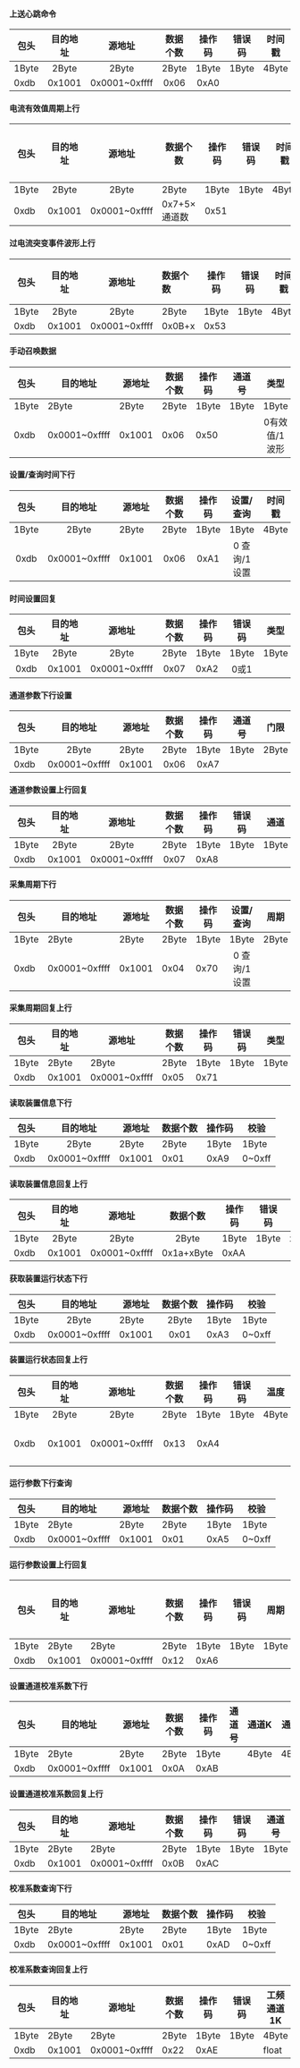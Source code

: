#### 上送心跳命令

| 包头  | 目的地址 |    源地址     | 数据个数 | 操作码 | 错误码 | 时间戳 | 校验   |
| ----- | :------: | :-----------: | :------: | :----: | ------ | ------ | ------ |
| 1Byte |  2Byte   |     2Byte     |  2Byte   | 1Byte  | 1Byte  | 4Byte  | 1Byte  |
| 0xdb  |  0x1001  | 0x0001~0xffff |   0x06   |  0xA0  |        |        | 0~0xff |



#### 电流有效值周期上行

| 包头  | 目的地址 |    源地址     | 数据个数     | 操作码 | 错误码 | 时间戳 | 通道数 | 通道号 | 通道1高频电流值 | 通道号 | 通道2高频电流值 | 校验   |
| ----- | :------: | :-----------: | ------------ | ------ | ------ | ------ | ------ | ------ | --------------- | ------ | :-------------: | ------ |
| 1Byte |  2Byte   |     2Byte     | 2Byte        | 1Byte  | 1Byte  | 4Byte  | 1Byte  | 1Byte  | 4Byte           | 1Byte  |      4Byte      | 1Byte  |
| 0xdb  |  0x1001  | 0x0001~0xffff | 0x7+5×通道数 | 0x51   |        |        |        |        |                 |        |       u32       | 0~0xff |



#### 过电流突变事件波形上行

| 包头  | 目的地址 |    源地址     | 数据个数 | 操作码 | 错误码 | 时间戳 | 通道  | 分包数 | 当前包号 | 工频电流波形 | 校验   |
| ----- | :------: | :-----------: | :------- | ------ | ------ | ------ | ----- | ------ | -------- | ------------ | ------ |
| 1Byte |  2Byte   |     2Byte     | 2Byte    | 1Byte  | 1Byte  | 4Byte  | 1Byte | 2Byte  | 2Byte    | xByte        | 1Byte  |
| 0xdb  |  0x1001  | 0x0001~0xffff | 0x0B+x   | 0x53   |        |        |       |        |          |              | 0~0xff |



#### 手动召唤数据

| 包头  | 目的地址      | 源地址 | 数据个数 | 操作码 | 通道号 |     类型      | 时间戳 | 校验   |
| ----- | ------------- | ------ | -------- | ------ | :----: | :-----------: | :----: | ------ |
| 1Byte | 2Byte         | 2Byte  | 2Byte    | 1Byte  | 1Byte  |     1Byte     | 4Byte  | 1Byte  |
| 0xdb  | 0x0001~0xffff | 0x1001 | 0x06     | 0x50   |        | 0有效值/1波形 |        | 0~0xff |



#### 设置/查询时间下行

| 包头 | 目的地址 | 源地址 | 数据个数 | 操作码 | 设置/查询 | 时间戳 | 校验 |
| :-: | :-----: | ------ | :----: | :----:  | :----: | :----: | :----: |
| 1Byte | 2Byte | 2Byte | 2Byte | 1Byte | 1Byte | 4Byte | 1Byte |
| 0xdb | 0x0001~0xffff | 0x1001| 0x06 | 0xA1 | 0 查询/1 设置 |   |  0~0xff|



#### 时间设置回复

| 包头  | 目的地址 |    源地址     | 数据个数 | 操作码 | 错误码 | 类型  | 时间戳 | 校验   |
| :---: | :------: | :-----------: | :------: | ------ | :----: | :---: | :----: | ------ |
| 1Byte |  2Byte   |     2Byte     |  2Byte   | 1Byte  | 1Byte  | 1Byte | 4Byte  | 1Byte  |
| 0xdb  |  0x1001  | 0x0001~0xffff |   0x07   | 0xA2   |  0或1  |       |        | 0~0xff |



#### 通道参数下行设置

| 包头  |   目的地址    | 源地址 | 数据个数 | 操作码 | 通道号 | 门限  | 变化率 | 校验   |
| ----- | :-----------: | ------ | :------: | :----: | ------ | ----- | ------ | ------ |
| 1Byte |     2Byte     | 2Byte  |  2Byte   | 1Byte  | 1Byte  | 2Byte | 2Byte  | 1Byte  |
| 0xdb  | 0x0001~0xffff | 0x1001 |   0x06   |  0xA7  |        |       |        | 0~0xff |



#### 通道参数设置上行回复

| 包头  | 目的地址 |    源地址     | 数据个数 | 操作码 | 错误码 | 通道  | 时间戳 | 校验   |
| ----- | :------: | :-----------: | :------: | ------ | ------ | :---: | ------ | ------ |
| 1Byte |  2Byte   |     2Byte     |  2Byte   | 1Byte  | 1Byte  | 1Byte | 4Byte  | 1Byte  |
| 0xdb  |  0x1001  | 0x0001~0xffff |   0x07   | 0xA8   |        |       |        | 0~0xff |



#### 采集周期下行

| 包头  | 目的地址      | 源地址 | 数据个数 | 操作码 |   设置/查询   | 周期  | 校验   |
| ----- | ------------- | ------ | -------- | ------ | :-----------: | :---: | ------ |
| 1Byte | 2Byte         | 2Byte  | 2Byte    | 1Byte  |     1Byte     | 2Byte | 1Byte  |
| 0xdb  | 0x0001~0xffff | 0x1001 | 0x04     | 0x70   | 0 查询/1 设置 |       | 0~0xff |



#### 采集周期回复上行

| 包头  | 目的地址 | 源地址        | 数据个数 | 操作码 | 错误码 | 类型  | 周期  | 校验   |
| ----- | -------- | ------------- | -------- | ------ | ------ | ----- | ----- | ------ |
| 1Byte | 2Byte    | 2Byte         | 2Byte    | 1Byte  | 1Byte  | 1Byte | 2Byte | 1Byte  |
| 0xdb  | 0x1001   | 0x0001~0xffff | 0x05     | 0x71   |        |       |       | 0~0xff |



#### 读取装置信息下行

| 包头  |   目的地址    | 源地址 | 数据个数 | 操作码 | 校验   |
| ----- | :-----------: | ------ | -------- | ------ | ------ |
| 1Byte |     2Byte     | 2Byte  | 2Byte    | 1Byte  | 1Byte  |
| 0xdb  | 0x0001~0xffff | 0x1001 | 0x01     | 0xA9   | 0~0xff |



#### 读取装置信息回复上行

| 包头  | 目的地址 |    源地址     |  数据个数  | 操作码 | 错误码 | 版本信息 | 经度   | 纬度   | 海拔   | 校验   |
| ----- | :------: | :-----------: | :--------: | ------ | ------ | -------- | ------ | ------ | ------ | ------ |
| 1Byte |  2Byte   |     2Byte     |   2Byte    | 1Byte  | 1Byte  | xByte    | 8Byte  | 8Byte  | 8Byte  | 1Byte  |
| 0xdb  |  0x1001  | 0x0001~0xffff | 0x1a+xByte | 0xAA   |        |          | Double | Double | Double | 0~0xff |



#### 获取装置运行状态下行

| 包头  |   目的地址    | 源地址 | 数据个数 | 操作码 | 校验   |
| ----- | :-----------: | ------ | :------: | ------ | ------ |
| 1Byte |     2Byte     | 2Byte  |  2Byte   | 1Byte  | 1Byte  |
| 0xdb  | 0x0001~0xffff | 0x1001 |   0x01   | 0xA3   | 0~0xff |



#### 装置运行状态回复上行

| 包头  | 目的地址 |    源地址     | 数据个数 | 操作码 | 错误码 | 温度  | 湿度  | 电池电压 | 工作模式       | 时间戳 | 校验   |
| ----- | :------: | :-----------: | :------: | :----: | ------ | ----- | ----- | -------- | -------------- | ------ | ------ |
| 1Byte |  2Byte   |     2Byte     |  2Byte   | 1Byte  | 1Byte  | 4Byte | 4Byte | 4Byte    | 1Byte          | 4Byte  | 1Byte  |
| 0xdb  |  0x1001  | 0x0001~0xffff |   0x13   |  0xA4  |        |       |       |          | 0低功耗/ 1正常 |        | 0~0xff |



#### 运行参数下行查询

| 包头  | 目的地址      | 源地址 | 数据个数 | 操作码 | 校验   |
| ----- | ------------- | ------ | -------- | ------ | ------ |
| 1Byte | 2Byte         | 2Byte  | 2Byte    | 1Byte  | 1Byte  |
| 0xdb  | 0x0001~0xffff | 0x1001 | 0x01     | 0xA5   | 0~0xff |



#### 运行参数设置上行回复

| 包头  | 目的地址 | 源地址        | 数据个数 | 操作码 | 错误码 | 周期  | 高频通道1门限 | 高频通道1变化率 | 高频通道2门限 | 高频通道2变化率 | 工频通道1门限 | 工频通道1变化率 | 工频通道2门限 | 工频通道2变化率 | 校验   |
| ----- | -------- | ------------- | -------- | ------ | ------ | ----- | ------------- | --------------- | ------------- | --------------- | ------------- | --------------- | ------------- | --------------- | ------ |
| 1Byte | 2Byte    | 2Byte         | 2Byte    | 1Byte  | 1Byte  | 1Byte | 2Byte         | 2Byte           | 2Byte         | 2Byte           | 2Byte         | 2Byte           | 2Byte         | 2Byte           | 1Byte  |
| 0xdb  | 0x1001   | 0x0001~0xffff | 0x12     | 0xA6   |        |       |               |                 |               |                 |               |                 |               |                 | 0~0xff |



#### 设置通道校准系数下行

| 包头  | 目的地址      | 源地址 | 数据个数 | 操作码 | 通道号 | 通道K | 通道B | 校验   |
| ----- | ------------- | ------ | -------- | ------ | ------ | ----- | ----- | ------ |
| 1Byte | 2Byte         | 2Byte  | 2Byte    | 1Byte  |        | 4Byte | 4Byte | 1Byte  |
| 0xdb  | 0x0001~0xffff | 0x1001 | 0x0A     | 0xAB   |        |       |       | 0~0xff |



#### 设置通道校准系数回复上行

| 包头  | 目的地址 | 源地址        | 数据个数 | 操作码 | 错误码 | 通道号 | 通道K | 通道B | 校验   |
| ----- | -------- | ------------- | -------- | ------ | ------ | :----: | ----- | ----- | ------ |
| 1Byte | 2Byte    | 2Byte         | 2Byte    | 1Byte  | 1Byte  | 1Byte  | 4Byte | 4Byte | 1Byte  |
| 0xdb  | 0x1001   | 0x0001~0xffff | 0x0B     | 0xAC   |        |        |       |       | 0~0xff |



#### 校准系数查询下行

| 包头  | 目的地址      | 源地址 | 数据个数 | 操作码 | 校验   |
| ----- | ------------- | ------ | -------- | ------ | ------ |
| 1Byte | 2Byte         | 2Byte  | 2Byte    | 1Byte  | 1Byte  |
| 0xdb  | 0x0001~0xffff | 0x1001 | 0x01     | 0xAD   | 0~0xff |



#### 校准系数查询回复上行

| 包头  | 目的地址 | 源地址        | 数据个数 | 操作码 | 错误码 | 工频通道1K | 工频通道1B | 工频通道2K | 工频通道2B | 高频通道1K | 高频通道1B | 高通道2K | 高频通道2B | 校验   |
| ----- | -------- | ------------- | -------- | ------ | ------ | ---------- | ---------- | ---------- | ---------- | ---------- | ---------- | -------- | ---------- | ------ |
| 1Byte | 2Byte    | 2Byte         | 2Byte    | 1Byte  | 1Byte  | 4Byte      | 4Byte      | 4Byte      | 4Byte      | 4Byte      | 4Byte      | 4Byte    | 4Byte      | 1Byte  |
| 0xdb  | 0x1001   | 0x0001~0xffff | 0x22     | 0xAE   |        | float      |            |            |            |            |            |          |            | 0~0xff |
